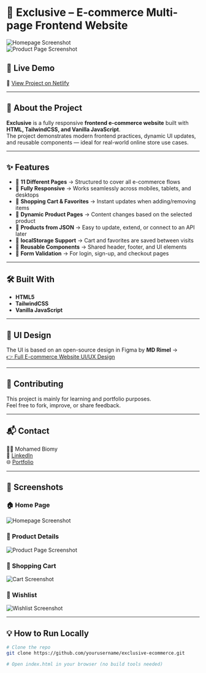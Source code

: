 # 🛒 Exclusive – E-commerce Multi-page Frontend Website  

![Homepage Screenshot](./design/Homepage%20mockup.png)  
![Product Page Screenshot](./design/Product%20Details%20page.jpg)  

## 🚀 Live Demo  
🔗 [View Project on Netlify](https://mohamadbiomy-exclusive.netlify.app/)  

---

## 📖 About the Project  
**Exclusive** is a fully responsive **frontend e-commerce website** built with **HTML, TailwindCSS, and Vanilla JavaScript**.  
The project demonstrates modern frontend practices, dynamic UI updates, and reusable components — ideal for real-world online store use cases.  

---

## ✨ Features  
- 🔹 **11 Different Pages** → Structured to cover all e-commerce flows  
- 🔹 **Fully Responsive** → Works seamlessly across mobiles, tablets, and desktops  
- 🔹 **Shopping Cart & Favorites** → Instant updates when adding/removing items  
- 🔹 **Dynamic Product Pages** → Content changes based on the selected product  
- 🔹 **Products from JSON** → Easy to update, extend, or connect to an API later  
- 🔹 **localStorage Support** → Cart and favorites are saved between visits  
- 🔹 **Reusable Components** → Shared header, footer, and UI elements  
- 🔹 **Form Validation** → For login, sign-up, and checkout pages  

---

## 🛠️ Built With  
- **HTML5**  
- **TailwindCSS**  
- **Vanilla JavaScript**  

---

## 🎨 UI Design  
The UI is based on an open-source design in Figma by **MD Rimel** →  
[👉 Full E-commerce Website UI/UX Design](https://www.figma.com/community/file/1219312065205187851/full-e-commerce-website-ui-ux-design)  

---

## 🤝 Contributing  
This project is mainly for learning and portfolio purposes.  
Feel free to fork, improve, or share feedback.  

---

## 📬 Contact  
👨‍💻 Mohamed Biomy  
🔗 [LinkedIn](https://www.linkedin.com/in/mohamad-biomy-29329a374/)  
🌐 [Portfolio](https://mohamadbiomy.netlify.app/)  

---

## 📸 Screenshots  

### 🏠 Home Page  
![Homepage Screenshot](./design/homepage.jpg)  

### 📄 Product Details  
![Product Page Screenshot](./design/Product%20Details%20page.jpg)  

### 🛒 Shopping Cart  
![Cart Screenshot](./design/Cart.jpg)  

### 💖 Wishlist  
![Wishlist Screenshot](./design/Wishlist.jpg)  

---

## 💡 How to Run Locally  
```bash
# Clone the repo
git clone https://github.com/yourusername/exclusive-ecommerce.git

# Open index.html in your browser (no build tools needed)
